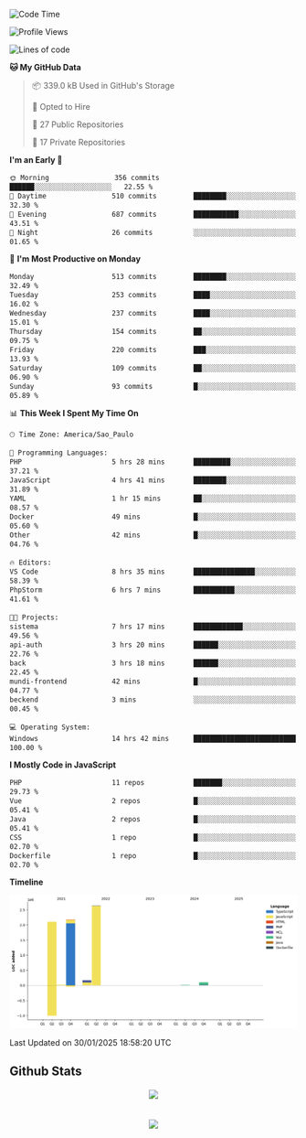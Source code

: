  
<!--START_SECTION:waka-->
![Code Time](http://img.shields.io/badge/Code%20Time-1%2C769%20hrs%2035%20mins-blue)

![Profile Views](http://img.shields.io/badge/Profile%20Views-5-blue)

![Lines of code](https://img.shields.io/badge/From%20Hello%20World%20I%27ve%20Written-7.2%20million%20lines%20of%20code-blue)

**🐱 My GitHub Data** 

> 📦 339.0 kB Used in GitHub's Storage 
 > 
> 💼 Opted to Hire
 > 
> 📜 27 Public Repositories 
 > 
> 🔑 17 Private Repositories 
 > 
**I'm an Early 🐤** 

```text
🌞 Morning                356 commits         ██████░░░░░░░░░░░░░░░░░░░   22.55 % 
🌆 Daytime                510 commits         ████████░░░░░░░░░░░░░░░░░   32.30 % 
🌃 Evening                687 commits         ███████████░░░░░░░░░░░░░░   43.51 % 
🌙 Night                  26 commits          ░░░░░░░░░░░░░░░░░░░░░░░░░   01.65 % 
```
📅 **I'm Most Productive on Monday** 

```text
Monday                   513 commits         ████████░░░░░░░░░░░░░░░░░   32.49 % 
Tuesday                  253 commits         ████░░░░░░░░░░░░░░░░░░░░░   16.02 % 
Wednesday                237 commits         ████░░░░░░░░░░░░░░░░░░░░░   15.01 % 
Thursday                 154 commits         ██░░░░░░░░░░░░░░░░░░░░░░░   09.75 % 
Friday                   220 commits         ███░░░░░░░░░░░░░░░░░░░░░░   13.93 % 
Saturday                 109 commits         ██░░░░░░░░░░░░░░░░░░░░░░░   06.90 % 
Sunday                   93 commits          █░░░░░░░░░░░░░░░░░░░░░░░░   05.89 % 
```


📊 **This Week I Spent My Time On** 

```text
🕑︎ Time Zone: America/Sao_Paulo

💬 Programming Languages: 
PHP                      5 hrs 28 mins       █████████░░░░░░░░░░░░░░░░   37.21 % 
JavaScript               4 hrs 41 mins       ████████░░░░░░░░░░░░░░░░░   31.89 % 
YAML                     1 hr 15 mins        ██░░░░░░░░░░░░░░░░░░░░░░░   08.57 % 
Docker                   49 mins             █░░░░░░░░░░░░░░░░░░░░░░░░   05.60 % 
Other                    42 mins             █░░░░░░░░░░░░░░░░░░░░░░░░   04.76 % 

🔥 Editors: 
VS Code                  8 hrs 35 mins       ███████████████░░░░░░░░░░   58.39 % 
PhpStorm                 6 hrs 7 mins        ██████████░░░░░░░░░░░░░░░   41.61 % 

🐱‍💻 Projects: 
sistema                  7 hrs 17 mins       ████████████░░░░░░░░░░░░░   49.56 % 
api-auth                 3 hrs 20 mins       ██████░░░░░░░░░░░░░░░░░░░   22.76 % 
back                     3 hrs 18 mins       ██████░░░░░░░░░░░░░░░░░░░   22.45 % 
mundi-frontend           42 mins             █░░░░░░░░░░░░░░░░░░░░░░░░   04.77 % 
beckend                  3 mins              ░░░░░░░░░░░░░░░░░░░░░░░░░   00.45 % 

💻 Operating System: 
Windows                  14 hrs 42 mins      █████████████████████████   100.00 % 
```

**I Mostly Code in JavaScript** 

```text
PHP                      11 repos            ███████░░░░░░░░░░░░░░░░░░   29.73 % 
Vue                      2 repos             █░░░░░░░░░░░░░░░░░░░░░░░░   05.41 % 
Java                     2 repos             █░░░░░░░░░░░░░░░░░░░░░░░░   05.41 % 
CSS                      1 repo              █░░░░░░░░░░░░░░░░░░░░░░░░   02.70 % 
Dockerfile               1 repo              █░░░░░░░░░░░░░░░░░░░░░░░░   02.70 % 
```



**Timeline**

![Lines of Code chart](https://raw.githubusercontent.com/MaueDev/MaueDev/main/assets/bar_graph.png)


 Last Updated on 30/01/2025 18:58:20 UTC
<!--END_SECTION:waka-->

## Github Stats  
<div align="center"><img src="https://github-readme-stats.vercel.app/api/top-langs/?username=MaueDev&hide_border=true&layout=compact" align="center" /></div>  

<br/>  

<br/>  

<div align="center">
<img src="https://komarev.com/ghpvc/?username=MaueDev&&style=flat-square" align="center" />
</div>  
  
